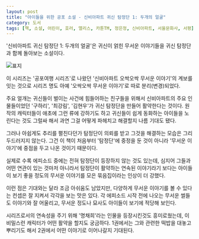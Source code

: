 ```yaml
---
layout: post
title: "아이들을 위한 공포 소설 - 신비아파트 귀신 탐정단 1: 두개의 얼굴"
category: 도서
tags: [책, 소설, 어린이, 호러, 앨리스, 카툰TM, 정은정, 신비아파트, 서울문화사, 서평]
---
```


'신비아파트 귀신 탐정단 1: 두개의 얼굴'은
귀신이 얽힌 무서운 이야기들을 귀신 탐정단과 함께 돌아보는 소설이다.

![표지](https://lh3.googleusercontent.com/oiRT4NzDkyckkQN0EEtJ0fyQNAYPlw6l5I6GwWnvT66etNZsmXJVomEOI9yGZDIQdkinGIOM4merGQ=s480)

이 시리즈는 '공포여행 시리즈'로 나왔던
'신비아파트 오싹오싹 무서운 이야기'의 계보를 잇는 것으로
시리즈 명도 아예 '오싹오싹 무서운 이야기'로 따로 분리(변경)되었다.

주요 얼개는 귀신들이 벌이는 사건에 힘들어하는 친구들을 위해서
신비아파트의 주요 인물들이었던 '구하리', '최강림', '김현우'가
귀신 탐정단을 만들어 활약한다는 것이다.
원작의 캐릭터들이 애초에 그런 류에 강하기도 하고
귀신들이 쉽게 동화하는 아이들을 노린다는 것도 그럴싸 해서
과연 그걸 어떻게 파헤치고 해결할지 나름 기대도 됐다.

그러나 아쉽게도 추리를 펼친다던가
탐정단이 의뢰를 받고 그것을 해결하는 모습은 그리 두드러지지 않는다.
그건 이 책이 처음부터 '탐정단'에 중정을 둔 것이 아니라
'무서운 이야기'에 중점을 두고 나온 것이기 때문이다.

실제로 수록 에피소드 중에는 전혀 탐정단이 등장하지 않는 것도 있는데,
심지어 그들과 어떤 연관이 있는 것마저 아니라서
탐정단이 활약하는 연속된 이야기라기 보다는
아이들이 보기 좋을 정도의 무서운 이야기를 모은 묶음집이라는 인상이 더 강했다.

이런 점은 기대와는 달라 조금 아쉬움도 남았지만,
다양하게 무서운 이야기를 볼 수 있다는 컨셉은 잘 지켜서
각각을 보는 맛은 있다.
각 에피소드 시작 전에 나오는 무서운 썰들도 이야기와 잘 어울리고,
무서운 정도나 묘사도 아이들이 보기에 적당해 보인다.

시리즈로서의 연속성을 주기 위해 '명채희'라는 인물을 등장시킨것도 흥미로웠는데,
이 비밀스런 캐릭터가 어떤 활약을 할지도 궁금하다.
1권에서는 그와 관련한 떡밥을 대놓고 뿌리기도 해서
2권에서 어떤 이야기로 이어나갈지 기대된다.
